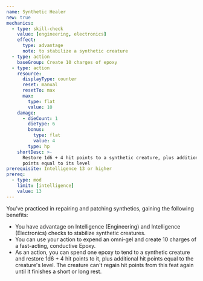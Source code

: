 ```yaml
---
name: Synthetic Healer
new: true
mechanics:
  - type: skill-check
    value: [engineering, electronics]
    effect:
      type: advantage
      note: to stabilize a synthetic creature
  - type: action
    baseGroup: Create 10 charges of epoxy
  - type: action
    resource:
      displayType: counter
      reset: manual
      resetTo: max
      max:
        type: flat
        value: 10
    damage:
      - dieCount: 1
        dieType: 6
        bonus:
          type: flat
          value: 4
        type: hp
    shortDesc: >-
      Restore 1d6 + 4 hit points to a synthetic creature, plus additional hit
      points equal to its level
prerequisite: Intelligence 13 or higher
prereq:
  - type: mod
    limit: [intelligence]
    value: 13
---
```

You’ve practiced in repairing and patching synthetics, gaining the following benefits:

- You have advantage on Intelligence (Engineering) and Intelligence (Electronics) checks to
stabilize synthetic creatures.
- You can use your action to expend an omni-gel and create 10 charges of a fast-acting,
conductive Epoxy.
- As an action, you can spend one epoxy to tend to a synthetic creature and restore
1d6 + 4 hit points to it, plus additional hit points equal to the creature's level.
The creature can't regain hit points from this feat again until it finishes a short or long rest.

